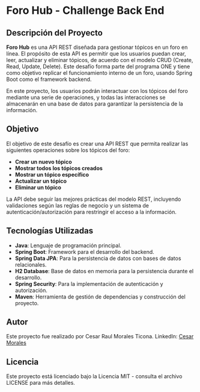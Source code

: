 # Foro Hub - Challenge Back End

## Descripción del Proyecto

**Foro Hub** es una API REST diseñada para gestionar tópicos en un foro en línea. El propósito de esta API es permitir que los usuarios puedan crear, leer, actualizar y eliminar tópicos, de acuerdo con el modelo CRUD (Create, Read, Update, Delete). Este desafío forma parte del programa ONE y tiene como objetivo replicar el funcionamiento interno de un foro, usando Spring Boot como el framework backend.

En este proyecto, los usuarios podrán interactuar con los tópicos del foro mediante una serie de operaciones, y todas las interacciones se almacenarán en una base de datos para garantizar la persistencia de la información.

## Objetivo

El objetivo de este desafío es crear una API REST que permita realizar las siguientes operaciones sobre los tópicos del foro:

- **Crear un nuevo tópico**
- **Mostrar todos los tópicos creados**
- **Mostrar un tópico específico**
- **Actualizar un tópico**
- **Eliminar un tópico**

La API debe seguir las mejores prácticas del modelo REST, incluyendo validaciones según las reglas de negocio y un sistema de autenticación/autorización para restringir el acceso a la información.

## Tecnologías Utilizadas

- **Java**: Lenguaje de programación principal.
- **Spring Boot**: Framework para el desarrollo del backend.
- **Spring Data JPA**: Para la persistencia de datos con bases de datos relacionales.
- **H2 Database**: Base de datos en memoria para la persistencia durante el desarrollo.
- **Spring Security**: Para la implementación de autenticación y autorización.
- **Maven**: Herramienta de gestión de dependencias y construcción del proyecto.

## Autor
Este proyecto fue realizado por Cesar Raul Morales Ticona.
LinkedIn:
[Cesar Morales](https://www.linkedin.com/in/cesar-raul-morales-ticona/)
## Licencia
Este proyecto está licenciado bajo la Licencia MIT - consulta el archivo LICENSE para más detalles.
   
